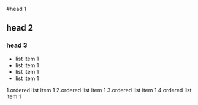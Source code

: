 #head 1
## head 2
### head 3
* list item 1
* list item 1
* list item 1
* list item 1

1.ordered list item 1
2.ordered list item 1
3.ordered list item 1
4.ordered list item 1
